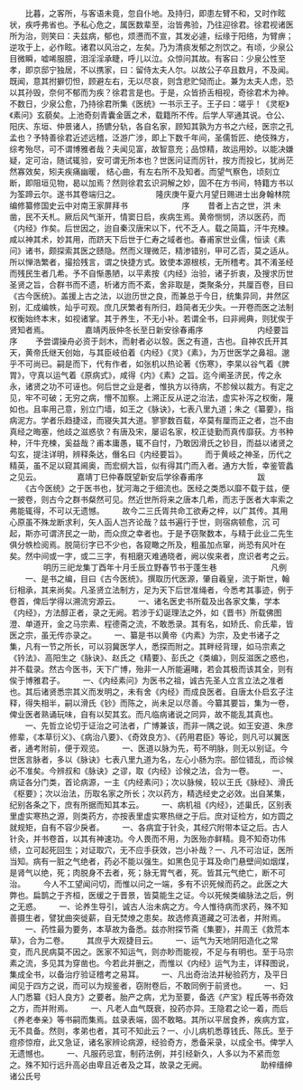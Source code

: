 <!-- { "loadSidebar": true } -->
　　比暮，之客所，与客语未竟，忽自仆地。及持归，即患左臂不和，又时作眩状，疾呼弗省也。予私心危之，属医数辈至，治皆弗验，乃往迎徐君。徐君视诸医所为治，则笑曰：夫兹病，郁也，烦懑而不宣，其发必遽，纭缘于阳络，为臂痹；逆攻于上，必作眩。诸君以风治之，左矣。乃为清痰发郁之剂饮之。有顷，少泉公目微瞬，嘘唏服臆，泪淫淫承睫，呼儿以泣。众惊问其故。有客曰：少泉公性至孝，即京邸宁独居，不以携家，曰：留侍太夫人尔。以故公子卒且数月，不及闻。既闻，意其拊擗忉怛，顾避左右，无以尽哀，则含悲贮恸而止。兼为太夫人虑，恐以其孙毁，奈何不郁而为疾？徐君言是也。于是，众皆挢舌相视，奇徐君术为神。不数日，少泉公愈，乃持徐君所集《医统》一书示王子。王子曰：嗟乎！《灵枢》《素问》玄藐矣。上池奇刻青囊金匮之术，载籍所不传。后学人罕通其说。仓公、阳庆、东垣、仲景诸人，扬镳分轨，各自名家，顾知其孰为方书之六经，医宗之孔孟也？予特善徐君近述远稽，泛游广涉，即上下数千年间，圣儒哲匠、绝伎殊方，综考殆尽，可不谓博雅者哉？夫闻见富，故智意充；品惊精，故运用妙。以能决嫌疑，定可治，随试辄验，安可谓无所本也？世医问证而厉针，按方而投匕，犹尚茫然寡效矣，矧夫疾痛幽暖， 结心曲，有左右所不及知者。而望气察色，顷刻立断，即阻垣见物，曷以加焉？然则徐君玄识洞解之妙，固不在方书间，特籍方书以为筌蹄云尔。遂书其卷端归之。
　　
　　隆庆庚午夏六月望日赐进士出身翰林院编修纂修国史云中对南王家屏拜书
　　
　　
　　序
　　昔者上古之世，洪 未凿，民不夭札。厥后风气渐开，情窦日启，疾病生焉。黄帝恻悯，济以医药，而《内经》作矣。后世因之，迨自秦汉唐宋以下，代不乏人。载之简篇，汗牛充楝。咸以神其术，妙其用，而跻天下后世于仁寿之域者也。春甫家世业儒，恒读《素问》诸书，颇探索其医之赜隐。然而义理微茫，精渗错别，甲可乙否，莫之适从。所以惮浩繁者，撮拾残言，谓之快捷方式。致使本源根核，无所稽考。其不淆圣经而残民生者几希。予不自惭愚陋，以平素按《内经》治验，诸子折衷，及搜求历世圣贤之旨，合群书而不遗，析诸方而不紊，舍非取是，类聚条分，共厘百卷，目曰《古今医统》。盖援上古之法，以迨历世之良，而兼总于今日，统集异同，井然区别，汇成编帙，灿乎可观。庶几厌繁者有所归，趋简者无少失。一开卷而医之法制权衡始终本末，如视诸掌。其于养生，不无小补。若谓全书，曰非阙典，则犹俟于贤知者焉。
　　
　　嘉靖丙辰仲冬长至日新安徐春甫序
　　
　　
　　内经要旨序
　　予尝谓操舟必资于剡木，而射者必以彀。医之有道，古也。自神农氏开其天，黄帝氏继天创始，与其臣岐伯着《内经》《灵》《素》，为万世医学之鼻祖。邈乎不可尚已。嗣是而下，代有作者，如张机以热论著《伤寒》，李杲以谷气着《脾胃》，守真以运气着《原病式》，咸得《内》《素》之旨。迄今阐圣济民，传之永永，诸贤之功不可诬也。何后世之业是者，惟执方以待病，不胗候以裁方。有定之见，牢不可破；无穷之病，懵不加察。上溯正反从逆之治法，虚实补泻之权衡，蔑如也。且率用己意，别立门墙，如王之《脉诀》，七表八里九道；朱之《纂要》，指病泥方。学者乐趋捷迳，而寝失其大道。寥寥数百载，卒莫有厘而正之者，岂不由真经之晦塞，他歧之滋惑欤？有唐及宋，屡诏名家，校正徒勤而真传靡获。方书种种，汗牛充楝，奚益哉？甫本庸愚，辄不自忖，乃敢因滑氏之钞目，而益以诸贤之勾玄，提注详明，辨释条达，僭名曰《内经要旨》。
　　而于黄岐之神圣，历代之精英，虽不足以窥其阃奥，而宏纲大旨，似有得其门而入者。通方大哲，幸鉴管蠡之见云。
　　
　　嘉靖丁巳仲春既望新安后学徐春甫序
　　
　　
　　跋
　　《古今医统》之于医书也，犹河海之于细流也。医经之类悉以靡不载于兹，便一披卷，则古今之群书粲然可见。然近世所将来之唐本几希，而志于医者大率索之弗能辄得，不可以无遗憾。
　　故今二三氏胥共命工欲寿之梓，以广其传。其用心原虽不殊龙断求利，矢人函人岂齐论哉？兹书遍行于世，则宿病顿愈，沉 可起，斯亦可谓济民之一助，而众庶之幸者也。于是予窃聚数本，与精于此业二先生俱分帙检阅焉。脱简衍字已不少也，各窥瞰之所及，粗虽加点窜，尚恐有风叶在矣。然中间或一字，或二三字，有相磨灭难通晓者，阙以俟来者，庶识者考之云。
　　
　　明历三祀龙集丁酉年十月壬辰立野春节书于蓬生巷
　　
　　
　　凡例
　　一、是书之编，目曰《古今医统》。撰取历代医源，肇自羲皇，流于斯世，翰衍相承，其来尚矣。凡圣贤立法制方，足为天下后世准绳者，今悉考其事迹，例于卷首，俾后学得以溯流穷源云。
　　一、诸名医史书所载及出各家文集，学本《内经》，方法醇正者，录之无阙。若涉于幻诞理法之外，如《晋书》所载佛图澄、单道开，金之马宗素、程德斋之流，不敢悉录。其有名，如矫氏、俞氏辈，皆医之宗，虽无传亦录之。
　　一、纂是书以黄帝《内素》为宗，及史书诸子之集，凡有一节之所长，可以羽冀医学人，悉探而附之。其畔经背理，如马宗素之《钤法》、高阳生之《脉诀》、赵氏之《精要》、彭氏之《类编》，则反滋医之惑也，并不载录。然古今医书，天下广博，殆非一人所能遍睹，若会其极而该其全，则有俟于博雅君子。
　　一、《内经素问》为医书之祖，诚古先圣人立言立法之准者也。其后诸贤悉宗其义而发明之，未有舍《内经》而成良医者。自唐太仆启玄子注释，得失相半，嗣以滑氏《钞》而陈之，尚未足以尽善。今纂其要旨，集为一卷，俾业医者熟诵玩味，自有以契其玄。而凡临病诸说之同异，故不能乱其真也。
　　一、先哲立论切于证治之可法者，广博兼该，而非一隅之说。如王安道、朱彦修辈，《本草衍义》、《病治八要》、《奇效良方》、《药用君臣》等论，则凡可以翼医者，通考附前，便于观览。
　　一、医道以脉为先，苟不明脉，则无以别证。今世医言脉者，多以《脉诀》七表八里九道为名，左心小肠为宗。部位错乱，而诊候必不准矣。今辨叔和《脉诀》之谬，取《内经》诊候之法，合为一卷。
　　一、病证各分门类，首论病源，一主《内经素问》；次以脉候，较以王氏《脉经》、滑氏《枢要》；次以治法，历取名家之所长；次以药方，精选经史之必效。出自某集，纪别各条之下，庶有所据而知其本云。
　　一、病机祖《内经》，述巢氏，区别表里虚实寒热之源，则类药方，亦按表里虚实寒热继之于后。庶对证检方，如方圆之就规矩，自有不容少戾者。
　　一、各病宜于针灸，其经穴附带本证之后。古人针灸，并书卷首，以其有神速功。今人畏而不用，为医殆亦鲜精。竟不知奇功伟绩，立可起死回生；对证取穴，无不应手获效，岂小补哉？一、凡不可治证，医所当知。病有一脏之气绝者，药必不能以强生。如黑色见于耳及命门悬壁间如烟煤，是肾气以绝，死；肉脱身不去者，死；脉无胃气者，死。皆其元气绝亡，断不可治。
　　今人不工望闻问切，而惟以问之一端，多有不识死候而药之。此医之大弊也。扁鹊之于齐桓，医缓之于晋景，皆莫能生之证。今以死候类编脉法之后，例之无惑。
　　一、论养生导引，诚古人治未病之方。今人惟待病而求药，殊不知善摄生者，譬犹曲突徙薪，自无焚燎之患矣。故选修真道藏之可法者，并附焉。
　　一、药性最为要务，本草故为备悉。兹亦附探节斋《集要》，并周王《救荒本草》，合为二卷。
　　其庶乎大观捷目云。
　　一、运气为天地阴阳造化之常变，而凡民病莫不因之。医家不知运气，则亦眇而能视，不足与有明也。至于马宗素之流，多见其为穿凿也。今若此并删之，而惟以《内经》运气为主，详释图说，集成全书，以备治疗验证稽考之易耳。
　　一、凡出奇治法并秘验药方，及平日闻见于四方之说，而可以为规鉴者，窃附卷后，不敢同例于前贤也。
　　一、妇人门悉纂《妇人良方》之要者。胎产之病，尤为至要，备选《产宝》程氏等书奇效之方，而并附焉。
　　一、凡老人血气既衰，投药亦异。王隐君之论一着，而后《养老奉亲》等书嗣而集焉。兹录表端，固不敢略。其所以平居食养，疾病方宜，无不具备。然则，孝弟也者，其可不知此云？一、小儿病机悉尊钱氏、陈氏。至于痘疹惊疳，此又急证，诸名家辨论病源，经验奇方，悉备采录，以成全书。俾学人无遗憾也。
　　一、凡服药忌宜，制药法例，并引经新久，人多以为不紧而忽之。殊不知行远升高必由卑且近者及之耳，故录之无阙。
　　
　　
　　助梓缙绅诸公氏号
